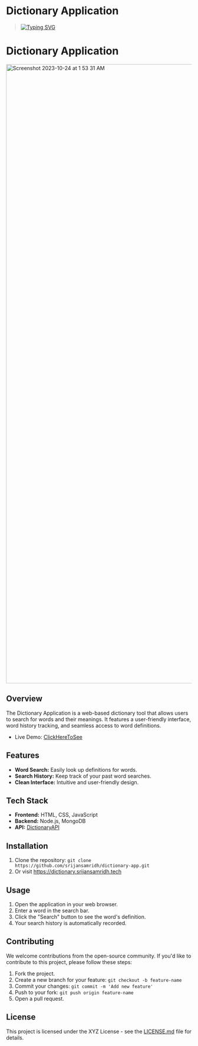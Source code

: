 # Dictionary Application

> <a href="https://git.io/typing-svg"><img src="https://readme-typing-svg.herokuapp.com?font=Fira+Code&pause=1000&random=false&width=435&lines=Search+for+words+and+their+meanings" alt="Typing SVG" /></a>

# Dictionary Application

<img width="1680" alt="Screenshot 2023-10-24 at 1 53 31 AM" src="https://github.com/SrijanSamridh/Dictionary-WebApp/assets/74289654/c2a4ebe5-06d2-457b-9a2b-4ce774b6d234">

## Overview

The Dictionary Application is a web-based dictionary tool that allows users to search for words and their meanings. It features a user-friendly interface, word history tracking, and seamless access to word definitions.

- Live Demo: [ClickHereToSee]([https://dic.com](https://dictionary.srijansamridh.tech))

## Features

- **Word Search:** Easily look up definitions for words.
- **Search History:** Keep track of your past word searches.
- **Clean Interface:** Intuitive and user-friendly design.

## Tech Stack

- **Frontend:** HTML, CSS, JavaScript
- **Backend:** Node.js, MongoDB
- **API:** [DictionaryAPI](https://api.dictionaryapi.dev/api/v2/entries/en/)

## Installation

1. Clone the repository: `git clone https://github.com/srijansamridh/dictionary-app.git`
2. Or visit https://dictionary.srijansamridh.tech

## Usage

1. Open the application in your web browser.
2. Enter a word in the search bar.
3. Click the "Search" button to see the word's definition.
4. Your search history is automatically recorded.

## Contributing

We welcome contributions from the open-source community. If you'd like to contribute to this project, please follow these steps:

1. Fork the project.
2. Create a new branch for your feature: `git checkout -b feature-name`
3. Commit your changes: `git commit -m 'Add new feature'`
4. Push to your fork: `git push origin feature-name`
5. Open a pull request.

## License

This project is licensed under the XYZ License - see the [LICENSE.md](LICENSE.md) file for details.
